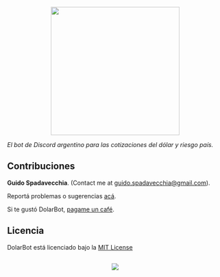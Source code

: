 <p align="center">
  <img src="https://github.com/guidospadavecchia/SteamBuddy/blob/master/design/images/dolar-logo-title.png" width="300px" height="300px">
</p>
  
  
<i>El bot de Discord argentino para las cotizaciones del dólar y riesgo país.</i>

## Contribuciones
<b>Guido Spadavecchia</b>. (Contact me at guido.spadavecchia@gmail.com).  

Reportá problemas o sugerencias [acá](https://github.com/guidospadavecchia/DolarBot/issues).

Si te gustó DolarBot, [pagame un café](https://paypal.me/guidospadavecchia).

## Licencia
DolarBot está licenciado bajo la [MIT License](https://github.com/guidospadavecchia/SteamBuddy/blob/master/LICENSE)

## 
<p align="center">
  <img src="http://ForTheBadge.com/images/badges/built-with-love.svg">
</p>
